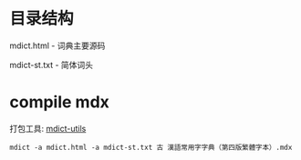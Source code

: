 # 目录结构

mdict.html - 词典主要源码

mdict-st.txt - 简体词头


# compile mdx

打包工具: [mdict-utils](https://github.com/liuyug/mdict-utils)

```
mdict -a mdict.html -a mdict-st.txt 古 漢語常用字字典（第四版繁體字本）.mdx
```
